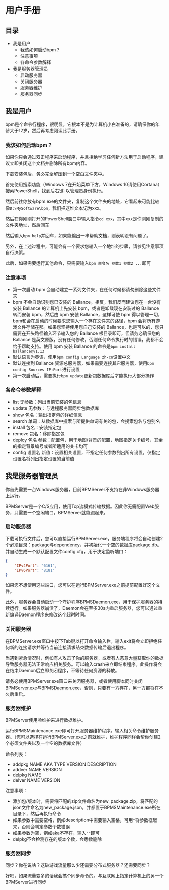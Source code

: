 # 用户手册

## 目录

* 我是用户
  - 我该如何启动bpm？
  - 注意事项
  - 各命令参数解释
* 我是服务器管理员
  - 启动服务器
  - 关闭服务器
  - 服务器维护
  - 服务器同步

## 我是用户

bpm是个命令行程序，很明显，它根本不是为计算机小白准备的，请确保你的年龄大于12岁，然后再考虑阅读此手册。

### 我该如何启动bpm？

如果你只会通过双击程序来启动程序，并且拒绝学习任何新方法用于启动程序，建议立即关闭这个文档并删除所有bpm内容。

下载安装包后，务必完全解压到一个空白文件夹中。

首先使用搜索功能（Windows 7在开始菜单下方，Windows 10请使用Cortana）搜索PowerShell，找到后右键-以管理员身份执行。

然后前往你放有bpm.exe的文件夹，复制这个文件夹的地址，它看起来可能比较像`D:\MySoftware\bpm`，我们把这堆文本记为xxx。

然后在你刚刚打开的PowerShell窗口中输入指令`cd xxx`，其中xxx是你刚刚复制的文件夹地址，然后回车

然后输入`bpm help`并回车，如果能输出一串帮助文档，则表明没有问题了。

另外，在上述过程中，可能会有一个要求您输入一个地址的步骤，请参见注意事项自行决策。

此后，如果需要运行其他命令，只需要输入`bpm 命令名 参数1 参数2 ...`即可

### 注意事项

* 第一次启动 bpm 会自动建立一系列文件夹，在任何时候都请勿删除这些文件夹
* bpm 不会自动识别您已安装的 Ballance。相反，我们反而建议您在一台没有安装 Ballance 的计算机上先安装 bpm，或者是卸载现在安装过的 Ballance 转而安装 bpm，然后由 bpm 安装 Ballance，这样可使 bpm 得以管理一切，bpm和会在启动的时候要求您输入一个存在文件夹的路径，bpm 会将所有游戏文件存储在那。如果您坚持使用您自己安装的 Ballance，也是可以的，您只需要在开头路径输入环节输入您的 Ballance 根目录即可，但请务必确保您的 Ballance 是英文原版，没有任何修改，否则任何命令执行时的错误，我都不会给予帮助支持。使用 bpm 安装 Ballance 的命令是`bpm install ballance@v1.13`
* 默认语言为英语，使用`bpm config Language zh-cn`设置中文
* 默认连接到 Ballance 资源总服务器，如果需要连接其它服务器，使用`bpm config Sources IP:Port`进行设置
* 第一次启动后，需要执行`bpm update`更新包数据库后才能执行大部分操作

### 各命令参数解释

* list 无参数：列出当前安装的包信息
* update 无参数：与远程服务器同步包数据库
* show 包名：输出指定包的详细信息
* search 单词：从数据库中搜索与所提供单词有关的包，会搜索包名与包别名
* install 包名：安装指定包
* remove 包名：移除指定包
* deploy 包名 参数：配置包，用于地图/背景的配置，地图指定关卡编号，其余的指定背景编号或者所适用的关卡均可
* config 设置名 新值：设置相关设置，不指定任何参数列出所有设置，仅指定设置名将列出指定设置的当前值

## 我是服务器管理员

你首先需要一台Windows服务器，目前BPMServer不支持在非Windows服务器上运行。

BPMServer是一个C/S应用，使用Tcp流模式传输数据。因此你无需配置Web服务，只需要一个空闲端口，BPMServer就能跑起来。

### 启动服务器

下载可执行文件后，您可以直接运行BPMServer.exe，服务端程序将会自动创建2个必须目录：package与dependency，并初始化一个空的数据库package.db。并自动生成一个默认配置文件config.cfg，用于决定监听端口：

```json
{
    "IPv4Port": "6161",
    "IPv6Port": "8181"
}
```

如果您不想使用这些端口，您可以在运行BPMServer.exe之前提前配置好这个文件。

此外，服务器会自动启动一个守护程序BPMSDaemon.exe，用于保护服务器的持续运行。如果服务器崩溃了，Daemon会在至多30s内重启服务器，您可以通过重新编译Daemon程序来修改这个超时时间。

### 关闭服务器

在BPMServer.exe窗口中按下Tab键以打开命令输入栏，输入exit将会立即拒绝任何新的连接请求并等待当前连接请求结束数据传输后退出程序。

当遇到紧急情况时，例如有人攻击了你的服务器，或者有人恶意大量获取你的数据导致服务器无法正常响应相关服务。可以输入crash来立即结束程序。此操作将会在结束Daemon后立即关闭程序，不等待任何资源的释放。

请务必使用BPMServer.exe窗口来关闭服务器，或者使用脚本同时关闭BPMServer.exe与BPMSDaemon.exe，否则，只要有一方存在，另一方都将在不久后重启。

### 服务器维护

BPMServer使用冷维护来进行数据维护。

运行BPMSMaintenance.exe即可打开服务器维护程序。输入相关命令维护服务器。（您可以选择在运行BPMServer.exe之前就维护，维护程序同样会帮你创建2个必须文件夹以及一个空的数据库文件）

命令列表：

* addpkg NAME AKA TYPE VERSION DESCRIPTION
* addver NAME VERSION
* delpkg NAME
* delver NAME VERSION

注意事项：

* 添加包/版本时，需要将匹配的zip文件命名为new_package.zip，将匹配的json文件命名为new_package.json，并都置于BPMSMaintenance.exe所在目录下，然后再执行命令
* 如果参数中需要空格，例如description中需要输入空格，可用`"`将参数框起来，否则会判定参数个数错误
* 如果参数为空，例如aka不存在，输入`""`即可
* delpkg不会检测存在的版本个数，会悉数删除

### 服务器同步

同步？你在说啥？这破游戏流量那么少还需要分布式服务器？还需要同步？

好吧，如果流量变多的话我会搞个同步命令的。与互联网上指定计算机上的另一个BPMServer进行同步